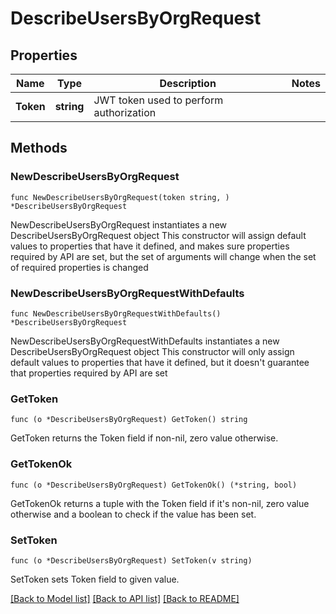 # DescribeUsersByOrgRequest

## Properties

Name | Type | Description | Notes
------------ | ------------- | ------------- | -------------
**Token** | **string** | JWT token used to perform authorization | 

## Methods

### NewDescribeUsersByOrgRequest

`func NewDescribeUsersByOrgRequest(token string, ) *DescribeUsersByOrgRequest`

NewDescribeUsersByOrgRequest instantiates a new DescribeUsersByOrgRequest object
This constructor will assign default values to properties that have it defined,
and makes sure properties required by API are set, but the set of arguments
will change when the set of required properties is changed

### NewDescribeUsersByOrgRequestWithDefaults

`func NewDescribeUsersByOrgRequestWithDefaults() *DescribeUsersByOrgRequest`

NewDescribeUsersByOrgRequestWithDefaults instantiates a new DescribeUsersByOrgRequest object
This constructor will only assign default values to properties that have it defined,
but it doesn't guarantee that properties required by API are set

### GetToken

`func (o *DescribeUsersByOrgRequest) GetToken() string`

GetToken returns the Token field if non-nil, zero value otherwise.

### GetTokenOk

`func (o *DescribeUsersByOrgRequest) GetTokenOk() (*string, bool)`

GetTokenOk returns a tuple with the Token field if it's non-nil, zero value otherwise
and a boolean to check if the value has been set.

### SetToken

`func (o *DescribeUsersByOrgRequest) SetToken(v string)`

SetToken sets Token field to given value.



[[Back to Model list]](../README.md#documentation-for-models) [[Back to API list]](../README.md#documentation-for-api-endpoints) [[Back to README]](../README.md)


